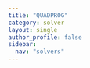 ```yaml
---
title: "QUADPROG"
category: solver
layout: single
author_profile: false
sidebar:
  nav: "solvers"
---
```

